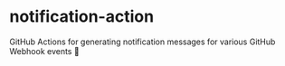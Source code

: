 # notification-action
GitHub Actions for generating notification messages for various GitHub Webhook events :bell:
